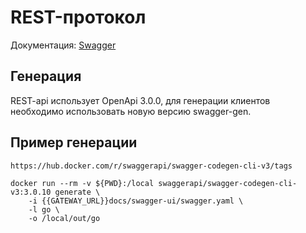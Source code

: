 # REST-протокол

Документация: [Swagger]({{GATEWAY_URL}}docs/swagger-ui/index.html)

## Генерация

REST-api использует OpenApi 3.0.0, для генерации клиентов необходимо использовать новую версию swagger-gen.

## Пример генерации

`https://hub.docker.com/r/swaggerapi/swagger-codegen-cli-v3/tags`

```shell
docker run --rm -v ${PWD}:/local swaggerapi/swagger-codegen-cli-v3:3.0.10 generate \
    -i {{GATEWAY_URL}}docs/swagger-ui/swagger.yaml \
    -l go \
    -o /local/out/go
```
